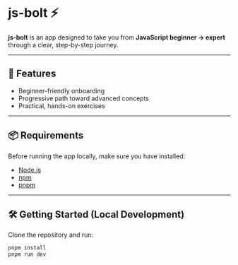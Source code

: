 # js-bolt ⚡

**js-bolt** is an app designed to take you from **JavaScript beginner → expert** through a clear, step-by-step journey.  

---

## 🚀 Features
- Beginner-friendly onboarding
- Progressive path toward advanced concepts
- Practical, hands-on exercises

---

## 📦 Requirements
Before running the app locally, make sure you have installed:

- [Node.js](https://nodejs.org/)  
- [npm](https://www.npmjs.com/)  
- [pnpm](https://pnpm.io/)  

---

## 🛠️ Getting Started (Local Development)

Clone the repository and run:

```bash
pnpm install
pnpm run dev

